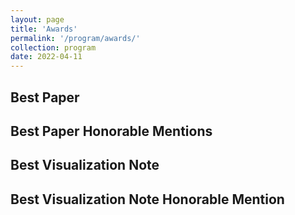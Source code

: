 ```yaml
---
layout: page
title: 'Awards'
permalink: '/program/awards/'
collection: program
date: 2022-04-11
---
```


## Best Paper

<paper data-paper_id="paper-5060"></paper>

## Best Paper Honorable Mentions

<paper data-paper_id="paper-6250"></paper>
<paper data-paper_id="paper-1158"></paper>

## Best Visualization Note

<paper data-paper_id="note-1020"></paper>

## Best Visualization Note Honorable Mention
<paper data-paper_id="note-1029"></paper>

<script src="https://unpkg.com/vue@3"></script>
<script type="text/javascript" src="/pvis2022/assets/javascripts/accepted.json.js"></script>
<script type="text/javascript" src="/pvis2022/assets/javascripts/preview.json.js"></script>
<script type="text/javascript" src="/pvis2022/assets/javascripts/accepted.js"></script>

